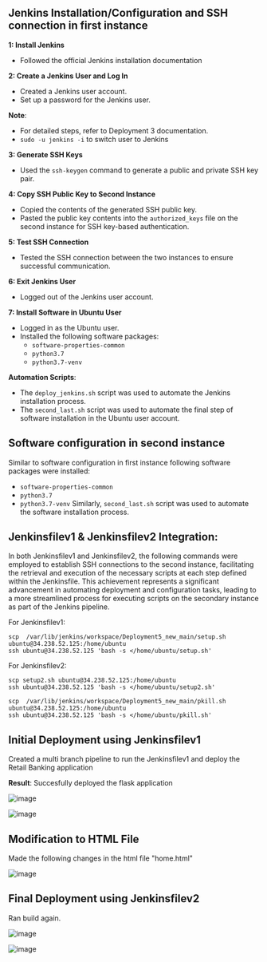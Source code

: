 ## Jenkins Installation/Configuration and SSH connection in first instance

**1: Install Jenkins**
- Followed the official Jenkins installation documentation 

**2: Create a Jenkins User and Log In**
- Created a Jenkins user account.
- Set up a password for the Jenkins user.

**Note**: 
- For detailed steps, refer to Deployment 3 documentation.
- `sudo -u jenkins -i` to switch user to Jenkins

**3: Generate SSH Keys**
-  Used the `ssh-keygen` command to generate a public and private SSH key pair.

**4: Copy SSH Public Key to Second Instance**
-  Copied the contents of the generated SSH public key.
-   Pasted the public key contents into the `authorized_keys` file on the second instance for SSH key-based authentication.
   
**5: Test SSH Connection**
- Tested the SSH connection between the two instances to ensure successful communication.

**6: Exit Jenkins User**
- Logged out of the Jenkins user account.

**7: Install Software in Ubuntu User**
- Logged in as the Ubuntu user.
- Installed the following software packages:
   - `software-properties-common`
   - `python3.7`
   - `python3.7-venv`

**Automation Scripts**:

- The `deploy_jenkins.sh` script was used to automate the Jenkins installation process.
- The `second_last.sh` script was used to automate the final step of software installation in the Ubuntu user account.

## Software configuration in second instance
Similar to software configuration in first instance following software packages were installed:
   - `software-properties-common`
   - `python3.7`
   - `python3.7-venv`
Similarly, `second_last.sh` script was used to automate the software installation process.

## Jenkinsfilev1 & Jenkinsfilev2 Integration:

In both Jenkinsfilev1 and Jenkinsfilev2, the following commands were employed to establish SSH connections to the second instance, facilitating the retrieval and execution of the necessary scripts at each step defined within the Jenkinsfile. This achievement represents a significant advancement in automating deployment and configuration tasks, leading to a more streamlined process for executing scripts on the secondary instance as part of the Jenkins pipeline.

For Jenkinsfilev1:

```shell
scp  /var/lib/jenkins/workspace/Deployment5_new_main/setup.sh ubuntu@34.238.52.125:/home/ubuntu
ssh ubuntu@34.238.52.125 'bash -s </home/ubuntu/setup.sh'
```

For Jenkinsfilev2:

```shell
scp setup2.sh ubuntu@34.238.52.125:/home/ubuntu
ssh ubuntu@34.238.52.125 'bash -s </home/ubuntu/setup2.sh'
```
```shell
scp  /var/lib/jenkins/workspace/Deployment5_new_main/pkill.sh ubuntu@34.238.52.125:/home/ubuntu
ssh ubuntu@34.238.52.125 'bash -s </home/ubuntu/pkill.sh'
```



## Initial Deployment using Jenkinsfilev1

Created a multi branch pipeline to run the Jenkinsfilev1 and deploy the Retail Banking application

**Result**: Succesfully deployed the flask application

![image](https://github.com/SaraGurungLABS01/Deployment_5/assets/140760966/7b3b287c-ebd2-4db7-8c29-dfac7c312226)

![image](https://github.com/SaraGurungLABS01/Deployment_5/assets/140760966/6be17070-4747-415d-b301-6b4dcde8a904)

## Modification to HTML File 

Made the following changes in the html file "home.html"

![image](https://github.com/SaraGurungLABS01/Deployment_5/assets/140760966/eb190222-8cac-44ce-b6fa-7e117eed8a37)

## Final Deployment using Jenkinsfilev2

Ran build again.

![image](https://github.com/SaraGurungLABS01/Deployment_5/assets/140760966/a0383bc1-b784-4808-8f5e-29d6877e0e96)


![image](https://github.com/SaraGurungLABS01/Deployment_5/assets/140760966/aa9266ef-e6e2-4dc9-a20a-a454e7789fbc)




















